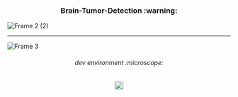 <h3 align="center">
Brain-Tumor-Detection :warning:
</h3>

![Frame 2 (2)](https://github.com/NavindaFernando/Brain-Tumor-Detection/assets/86073690/a014d5c8-2934-413b-bd34-18b68c31de5b)

***

![Frame 3](https://github.com/NavindaFernando/Brain-Tumor-Detection/assets/86073690/b9c1f299-50fe-47b1-b32a-ebbb7837b4ab)

<h6 align="center">
dev environment :microscope:
</h6>

<div align="center">
  <img height="20" src = "https://img.shields.io/badge/Jupyter notebook-white.svg?">
</div>
